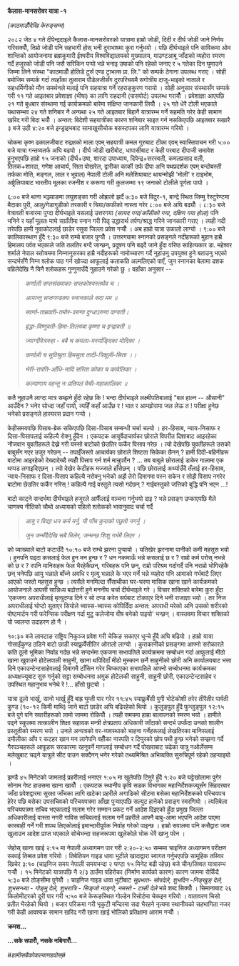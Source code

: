 **कैलास-मानसरोवर यात्रा -१**

*(काठमाडौँदेखि केरुङ्सम्म)*

२०८२ जेठ ४ गते दीपेन्द्रदाइले कैलास-मानसरोवरको यात्रामा हाम्रो जोडी, दिदी र दीर्घ
जोडी जाने निर्णय गरिसक्यौँ, तिम्रो जोडी पनि सहभागी होस् भनी दुराभाषमा कुरा
गर्नुभयो । पछि दीर्घभाइले पनि साविकमा ओम शान्तिको आयोजनामा ब्रह्मकुमारी ईश्वरीय
विश्वविद्यालयको मुख्यालय, माउण्टआबू जाँदाको व्यहोरा स्मरण गर्दै हजुरको जोडी पनि जसै
सरिकिन पर्‍यो भन्ने भनाइ उषाको पनि रहेको जनाए र ५ गतेका दिन घुमाउने जिम्मा लिने
संस्था "काठमाडौँ होलिडे टुर्स एण्ड ट्राभल्स प्रा. लि." को सम्पर्क ठेगाना उपलब्ध गराए ।
सोही बमोजिम सम्पर्क गर्दा त्यहाँका तुलाराम पौडेलजीसँग दुरपरिचयमै सगोत्रीय दाजू-भाइको
नाताले र सहधर्मिणीको मौन समर्थनले मलाई पनि सहयात्रा गर्ने रहराङ्कुरण गरायो । सोही
अनुसार संस्थासँग सम्पर्क गरी ११ गते आइतबार प्रवेशाज्ञा (भीषा) का लागि राहदानी
(पासपोर्ट) उपलब्ध गरायौँ । प्रवेशाज्ञा आएपछि २१ गते बुधबार संस्थामा गई कार्यक्रमको
बारेमा संक्षिप्त जानकारी लियौँ । २५ गते धेरै टोली भएकाले यथासम्भव २४ गते शनिबार नै
अन्यथा २५ गते आइतबार बिहानै यात्रारम्भ गर्ने सहमति गरेर केही सामान खरिद गरी बिदा
भयौँ । अन्तत: बिदेशी सहयात्रीका कारण शनिबार साइत गर्न नसकिएपछि आइतबार सखारै ३
बजे उठी ४:२० बजे इन्ड्राइभबाट सामाखुसीचोक बसस्टपका लागि यात्रारम्भ गरियो ।

चोकमा कृष्ण ढकालजीबाट रुद्रक्षको माला एवम् सहयात्री कमल गुरुबाट टीका एवम्
स्वास्तिवाचन गरी ५:०० बजे यात्रा गन्तव्यतर्फ अघि बढ्यो । दीर्घ जोडी खरीबोट,
धापासीबाट र केही परबाट दीपाजी समावेश हुनुभएपछि हाम्रो १५ जनाको (दीर्घ‌+उषा,
शारदा उपाध्याय, दिपेन्द्र+सरस्वती, कमलप्रसाद वली, तिलक+शारदा, गणेश आचार्य, सिता
पोखरेल, द्वारीका कार्की उर्फ दीपा अनि पथप्रदर्शक एवम् बन्दोबस्ती तर्फका मोति,
मङ्गल, लाल र भूपाल) नेपाली टोली अनि मलेशियाबाट थायन्मोझी \'मोली\' र दाइभोम,
अष्ट्रेलियाबाट भारतीय मूलका रजनीश र करूणा गरी कुलजम्मा १९ जनाको टोलीले पूर्णता
पायो ।

६:०० बजे थाना भञ्ज्याङमा लघुशङ्का गरी ओह्रालो झर्दै ७:३० बजे विदुर-१, बान्द्रे स्थित
जिम्मु रेस्टुरेण्टमा मैदाका पुरी, आलु/गेडागुडीको तरकारी र चिया/कफीको नास्ता गरेर ८:००
बजे अघि बढ्यौँ । ८:३० बजे वेत्रावती बजारमा पुग्दा दीर्घभाइले यसलाई उत्तरगया *(सायद
गया/काँसीको गया, दक्षिण गया होला)* पनि भनिने र यहाँ मूलतः माघे सग्राँतीमा स्नान
गरी पितृ उद्धारार्थ तर्पण/श्राद्ध गरिने जानकारी गराए । त्यही नदी तरेपछि हामी
नुवाकोटलाई छाडेर रसुवा जिल्ला प्रवेश गर्‍यौँ । अब हाम्रो यात्रा उकालो लाग्यो । ९:००
बजे कालिकास्थान हुँदै ९:३० बजे राम्चे बजार पुग्यौँ । उत्तरगयामा स्नानको प्रसङ्गले
नदीहरूको मुहान हाम्रै हिमालय पर्वत भएकाले जति तलतिर बग्दै जान्छन्, प्रदूषण पनि बढ्दै
जाने हुँदा वरिष्ठ साहित्यकार डा. महेश्वर शर्माले नेपाल स्तोत्रममा निम्नानुसरका हाम्रै
नदीहरूको नामोच्चारण गर्दै नुहाउनु उपयुक्त हुने बताउनु भएको सन्दर्भसँगै निम्न श्लोक पाठ
गर्न खोज्दा आफूलाई कताकति अल्मलिएको पाएँ, जुन स्नानका बेलामा दशक पहिलेदेखि नै यिनै
श्लोकहरू गुन्गुनाउँदै नुहाउने गरेको छु । वहाँका अनुसार --

> *कर्णाली सप्तसंख्याकाः सप्तकोश्यस्तथैव च ।*
>
> *आयान्तु सप्तगण्डक्यः स्नानकाले सदा मम ॥*
>
> *स्वर्णा-ताम्रवती-तमोर-वरुणा दुग्धाऽरुणा वाग्वती।*
>
> *वृद्धा-विष्णुवती-हिमा-तिलयबा कृष्णा च इन्द्रावती ॥*
>
> *ज्याग्दीवेत्ररुहा - बबै च कमला-मर्स्याङ्दिका मोदिका ।*
>
> *कर्णाली च सुविश्रुता हिमसुता तादी-त्रिशूली-सिता ।।*
>
> *भेरी-रापति-आँधि-मादि सरिता कोका च कावेलिका ।*
>
> *कल्याणाय वहन्तु नः प्रतिपलं मेची-महाकालिका ॥*

कतै नुहाउनै लाग्दा मात्र सम्झने हुँदो रहेछ कि ! भन्दा दीर्घभाइले लक्ष्मीपतिबालाई "बल
हाल्न -- औसानी" आउँदैन ? भनेर सोध्दा जहाँ पायो, त्यहिँ कहाँ आउँछ र ! भात र
आम्खोरामा जल लेऊ त ! परीक्षा हुनेछ भनेको प्रसङ्गले हास्यरस प्रदान गर्‍यो ।

केहीसमयपछि पिसाब-ब्रेक सकिएपछि दिसा-पिसाब सम्बन्धी चर्चा चल्यो । हर-हिसाब,
न्याय-निसाफ र दिसा-पिसापलाई कहिल्यै रोक्नु हुँदैन । एकपटक आयुर्वेदाचार्यका छोराले
विपरीत दिशाबाट आइरहेका नौजवान युवतीहरूले देख्ने गरी यस्सो बाटोको छेउतिर फर्केर
पिसाप गरेछ । त्यो देखेपछि युवतीहरूले उसको बाबुसँग गएर उजुर गरेछन् -- तपाईँजस्तो
आचार्यका छोराले शिष्टता सिकेका छैनन् ? हामी दिदी-बहिनीहरू बाटोमा आइरहेको देख्दादेख्दै
त्यहीँ पिसाप गर्न शर्म मान्नुपर्दैन ? \... तब बाबुले छोरालाई डाकेर गालामा एक थप्पड
लगाइदिएछन् । त्यो देखेर केटीहरू मज्जाले हाँसेछन् । पछि छोरालाई अर्थ्याउँदै तँलाई
हर-हिसाब, न्याय-निसाफ र दिसा-पिसाप कहिल्यै नरोक्नु भनेको अझै तेरो दिमागमा पस्न
सकेन र सोझै पिसाप नगरेर बाटोमा छेउतिर फर्केर गरिस् ! कहिल्यै गाई वस्तुले त्यसो गर्दछन्
? गाईवस्तुको जत्तिको बुद्धि पनि भएन \...!

बाटो काट्ने सन्दर्भमा दीर्घभाइले हजुरले आफैँलाई वञ्चना गर्नुभयो दाइ ? भन्ने प्रसङ्ग
उप्काएपछि मैले चाणक्य नीतिको चौथो अध्यायको पहिलो श्लोकको भावानुवाद चर्चा गर्दै

> *आयु र विद्या धन कर्म मर्नु, यी पाँच कुराको पछुतो नगर्नु ।*
>
> *जुन जन्मँदैदेखि सबै मिलेर, जन्मन्छ शिशु गर्भमै लिएर ।*

को व्याख्याले बाटो कटाउँदै १०:१० बजे राम्चे झरना पुर्‍यायो । यतिखेर झरनामा पानीको
कमी महसुस भयो । हुनपनि पढ्दा कसलाई फेल हुन मन हुन्छ र ? धन नकमाऊँ भन्ने कसलाई छ र
? राम्रो कर्म परोस् नभन्ने को छ र ? रपनि मानिसहरू फेल भैरहेकैछन्, गरिबहरू पनि छन्,
राम्रो परिश्रम गर्दागर्दै पनि नराम्रो भोगिरहेकै छन् भनेपछि आयु भन्नाले बाँच्ने अवधि र
मृत्यु भन्नाले के भएर मर्ने भन्ने व्यहोरा पनि आमाको गर्भबाटै लिएर आएको जस्तो महसुस हुन्छ
। त्यसैले मनमिल्दा सैँसाथीका घर-घरमा मासिक खाना खाने कार्यक्रमको आयोजनाले आपसी
सान्निध्य बढोत्तरी हुने मननीय चर्चा दीर्घभाइले गरे । विचार शक्तिको बारेमा कुरा हुँदा
'एकजना अपराधीलाई मृत्युदण्ड दिने र सो दण्ड करेत सर्पबाट टोकाएर दिने भनी राजाज्ञा
भयो । तर निज अपराधीलाई घोप्टो सुताएर सियोले च्वास्स-च्वास्स कोपिदिँदा अन्तत:
अपराधी मरेको अनि उसको शरीरको पोष्टमार्टम गरी फरेन्सिक परीक्षण गर्दा मुटु कलेजोमा
वीष बनेको पाइयो\' भन्छन् । वास्तवमा विचार शक्तिको यो ज्वलन्त उदाहरण हो नै ।

१०:३० बजे लामटाङ राष्ट्रिय निकुञ्ज प्रवेश गरी चेकिङ सकाएर धुन्चे हुँदै अघि बढियो ।
हाम्रो यात्रा गोसाइँकुण्ड ठडिने बाटो छाडी स्याफ्रुवेँसीतिर ओरालो लाग्यो । कुराकानीको
प्रसङ्गमा आफ्नो सरोकारले कति ठूलो भूमिका निर्वाह गर्दछ भन्ने सन्दर्भमा एकजना सभापतिले
कार्यक्रममा सम्बोधन गर्दा आफूलाई मीठो खाना खुवाउने होटेलवाली साहुनी, खाना थपिदिदाँ
मीठो मुस्कान छर्ने साहुनीको छोरी अनि कार्यालयबाट भत्ता दिने एकाउन्टेन्टसाहेवलाई
दिमागमै टाँसिन गरेर चिप्काएका सभापतिले आफ्नो सम्बोधनमा कार्यक्रमका अध्यक्षज्यूबाट सुरु
गर्नुको सट्टा सम्बोधनमा अमुक होटेलकी साहुनी, साहुनी छोरी, एकाउन्टेन्टसाहेव र उपस्थित
महानुभाव भनेथे रे !\... हाँसो छुट्यो ।

यात्रा ठूलो भार्खु, सानो भार्खु हुँदै बाह्र घुम्ती पार गरेर ११:४५ स्याफ्रुबेँसी पुगी
भोटेकोशी तरेर तीरैतीर पार्वती कुण्ड (१०-१२ किमी माथि) जाने बाटो छाडेर अघि
बढिरहेको थियो । कुलुङ्पुल हुँदै फुन्लुङ्पुल १२:१५ बजे पुगे पनि सवारीहरूको लामो जाममा
रोकियौँ । त्यही समयमा हाम्रा बालापनको स्मरण भयो । हामीले पढ्ने स्कुलमा तत्कालीन
शिक्षा सहायक मन्त्री क्षेत्रप्रताप अधिकारी जाँदाको सन्दर्भ उप्कँदा उनको शालीन
प्रस्तुतीको स्मरण भयो । उनले अन्यत्रको वर-व्यवस्थाको चाहना गर्नेहरूलाई लेखतिरका
मानिसलाई दमौलीका आँप र कटहर खान मन लागेपनि वहीँका नास्पति र टिमुरको छोप पथी
हुन्छ भनेको सम्झना गर्दै गैरपञ्चहरूले आफूहरू सरकारमा रहनुपर्ने मागलाई सम्बोधन गर्दै
पोखराबाट चढेका यात्रु नओर्लेसम्म मलेखुबाट चढ्ने यात्रुले सीट पाउन सक्दैनन् भनेर गरेको
तथ्यमिश्रित अभिव्यक्ति सुरुचिपूर्ण रहेको ठहर्‍याइयो ।

झण्डै ४५ मिनेटको जामलाई प्रहरीलाई भनाएर १:०५ मा खुलेपछि टिमुरे हुँदै १:२० बजे
घट्टेखोलामा पुगेर सोनाम गेष्ट हाउसमा खाना खायौँ । एकपटक स्थानीय कृषि सडक विभागका
महानिर्देशकज्यूसँग सिंहदरबार जाँदा प्रवेशद्वारमा सुरक्षा जाँचका लागि खटेका प्रहरीले
अगाडिको सीटमा बसेका महानिर्देशकको परिचयपत्र हेरेर पछि बसेका उपसचिवको परिचयपत्रमा
आँखा पुर्‍याएपछि सल्युट हानेको प्रसङ्ग स्मरणियो । त्यतिबेला परिचयपत्रमा सचिव भएकालाई
सलाम गरेर सम्मान प्रकट गर्ने आदेश दिइएको हुँदा प्रमुख जिल्ला अधिकारीलाई वास्ता नगरी
गाविस सचिवलाई सलाम गर्ने प्रहरीले आफ्नै बाबु-आमा भएपनि आदेश पाएमा कारबाही गर्ने
गरी शपथ लिएकोलाई इमान्दारीपूर्वक निर्वाह गरेको पाइन्छ । हाम्रो सवालमा पनि
कसैद्वारा जाम खुलाउन आदेश प्राप्त भएकाले सोचेभन्दा सहजरूपमा खुलेकोले भोक धेरै खप्नु परेन ।

जेहोस् खाना खाई २:१५ मा नेपाली अध्यागमन पार गरी २:२०-२:५० सम्ममा चाइनिज
अध्यागमन परीक्षण सकाई तिब्बत प्रवेश गरियो । तिबेतियन गाइड धावा भुटीले खादाद्वारा
स्वागत गर्नुभएपछि सामूहिक तस्विर खिचेर ३:१० (चाइनिज समय नेपाली समयभन्दा २ घण्टा
१५ मिनेट बढी रहेछ) बजे चीन/तिव्वत यात्रारम्भ गर्‍यौँ । १५ मिनेटको यात्रापछि नै २/३
ठाउँमा पहिरोका (निर्माण कार्यको कारण) कारण जाममा रोकिँदै ५:३० बजे ठोङ्सीमा पुगेयौँ
। चाइनिज गाइड धावा भुटीबाट *सुप्रभात- सोपदेले, शुभदिन -निङ्खुङ् देले, शुभसन्ध्या -
गोङ्मु देले, शुभरात्रि - सिङ्जो नाङ्गो, नमस्ते - टासी देले* भन्ने शब्द सिक्यौँ ।
सिमानाबाट २६ किलोमीटरको दूरी पार गरी ५:५० बजे केरूङस्थित गोल्डेन रिसोर्टमा चेकइन
गरियो । वातावरण चिसो प्रतीत भैरहेको थियो । बजार परिक्रमा गरी भृकुटी मन्दिरमा
सदा भैरहने नृत्यमा स्थानीयको सहभागिता नजर गरी केही आवश्यक सामान खरिद गरी खाना
खाई भोलिको प्रतिक्षामा आराम गर्‍यौँ ।

**क्रमश\...**

**\...सके सपारौँ, नसके नबिगारौँ\...**

*#हामीसबैकोकल्याणहवोस्#*

